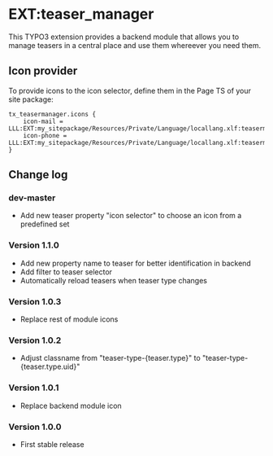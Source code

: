 # EXT:teaser_manager

This TYPO3 extension provides a backend module that allows you to manage teasers in a central place and use them whereever you need them.

## Icon provider

To provide icons to the icon selector, define them in the Page TS of your site package:
```
tx_teasermanager.icons {
    icon-mail = LLL:EXT:my_sitepackage/Resources/Private/Language/locallang.xlf:teasermanager.icon.mail
    icon-phone = LLL:EXT:my_sitepackage/Resources/Private/Language/locallang.xlf:teasermanager.icon.phone
}
```

## Change log

### dev-master
- Add new teaser property "icon selector" to choose an icon from a predefined set

### Version 1.1.0
- Add new property name to teaser for better identification in backend
- Add filter to teaser selector
- Automatically reload teasers when teaser type changes

### Version 1.0.3
- Replace rest of module icons

### Version 1.0.2
- Adjust classname from "teaser-type-{teaser.type}" to "teaser-type-{teaser.type.uid}" 

### Version 1.0.1
- Replace backend module icon 

### Version 1.0.0

- First stable release